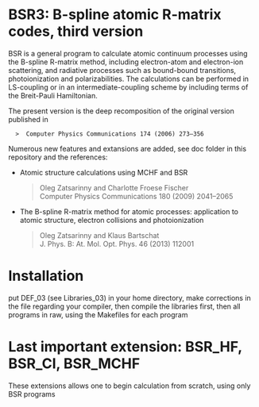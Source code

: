 # BSR3: B-spline atomic R-matrix codes, third version

BSR is a general program to calculate atomic continuum processes using the B-spline R-matrix method, including 
electron-atom and electron-ion scattering, and radiative processes such as bound-bound transitions, photoionization and polarizabilities. 
The calculations can be performed in LS-coupling or in an intermediate-coupling scheme by including terms of the Breit-Pauli Hamiltonian. 

The present version is the deep recomposition of the original version published in

      >  Computer Physics Communications 174 (2006) 273–356 

Numerous new features and extansions are added, see doc folder in this repository and the references:

* Atomic structure calculations using MCHF and BSR
  >Oleg Zatsarinny and Charlotte Froese Fischer  
  >Computer Physics Communications 180 (2009) 2041–2065  

* The B-spline R-matrix method for atomic processes: 
  application to atomic structure, electron collisions and photoionization
  >Oleg Zatsarinny and Klaus Bartschat  
  >J. Phys. B: At. Mol. Opt. Phys. 46 (2013) 112001

# Installation

put DEF_03 (see Libraries_03) in your home directory, make corrections in the file regarding your compiler,
then compile the libraries first, then all programs in raw, using the Makefiles for each program

# Last important extension:  BSR_HF, BSR_CI, BSR_MCHF

These extensions allows one to begin calculation from scratch, using only BSR programs